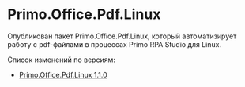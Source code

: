 # Primo.Office.Pdf.Linux

Опубликован пакет Primo.Office.Pdf.Linux, который автоматизирует работу с pdf-файлами в процессах Primo RPA Studio для Linux. 

Cписок изменений по версиям:
* [Primo.Office.Pdf.Linux 1.1.0]()
